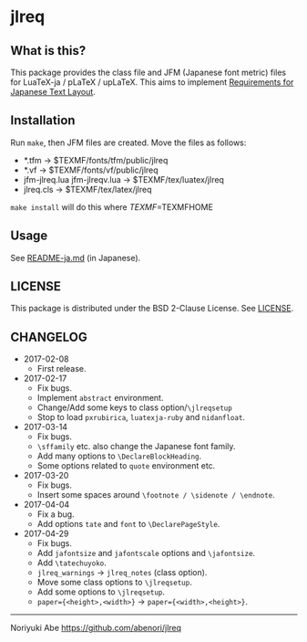 # jlreq

## What is this?
This package provides the class file and JFM (Japanese font metric) files for LuaTeX-ja / pLaTeX / upLaTeX. This aims to implement [Requirements for Japanese Text Layout](https://www.w3.org/TR/jlreq/).

## Installation
Run `make`, then JFM files are created. Move the files as follows:

* *.tfm -> $TEXMF/fonts/tfm/public/jlreq
* *.vf -> $TEXMF/fonts/vf/public/jlreq
* jfm-jlreq.lua jfm-jlreqv.lua -> $TEXMF/tex/luatex/jlreq
* jlreq.cls -> $TEXMF/tex/latex/jlreq

`make install` will do this where $TEXMF=$TEXMFHOME

## Usage
See [README-ja.md](README-ja.md) (in Japanese).

## LICENSE
This package is distributed under the BSD 2-Clause License. See [LICENSE](LICENSE).

## CHANGELOG
* 2017-02-08
    - First release.
* 2017-02-17
    - Fix bugs.
    - Implement `abstract` environment.
    - Change/Add some keys to class option/`\jlreqsetup`
    - Stop to load `pxrubirica`, `luatexja-ruby` and `nidanfloat`.
* 2017-03-14
    - Fix bugs.
    - `\sffamily` etc. also change the Japanese font family.
    - Add many options to `\DeclareBlockHeading`.
    - Some options related to `quote` environment etc.
* 2017-03-20
    - Fix bugs.
    - Insert some spaces around `\footnote / \sidenote / \endnote`.
* 2017-04-04
    - Fix a bug.
    - Add options `tate` and `font` to `\DeclarePageStyle`.
* 2017-04-29
    - Fix bugs.
    - Add `jafontsize` and `jafontscale` options and `\jafontsize`.
    - Add `\tatechuyoko`.
    - `jlreq_warnings` -> `jlreq_notes` (class option).
    - Move some class options to `\jlreqsetup`.
    - Add some options to `\jlreqsetup`.
    - `paper={<height>,<width>}` -> `paper={<width>,<height>}`.


--------------
Noriyuki Abe
https://github.com/abenori/jlreq
